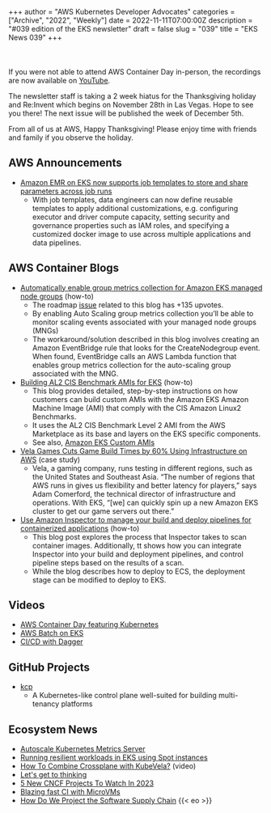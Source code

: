 +++
author = "AWS Kubernetes Developer Advocates"
categories = ["Archive", "2022", "Weekly"]
date = 2022-11-11T07:00:00Z
description = "#039 edition of the EKS newsletter"
draft = false
slug = "039"
title = "EKS News 039"
+++
<br/><br/><br/><br/>
If you were not able to attend AWS Container Day in-person, the recordings are now available on [YouTube](https://www.youtube.com/playlist?list=PLehXSATXjcQFD6ZUH4o0hwoH6gmGHvqQe).

The newsletter staff is taking a 2 week hiatus for the Thanksgiving holiday and Re:Invent which begins on November 28th in Las Vegas. Hope to see you there! The next issue will be published the week of December 5th.

From all of us at AWS, Happy Thanksgiving! Please enjoy time with friends and family if you observe the holiday.

## AWS Announcements

* [Amazon EMR on EKS now supports job templates to store and share parameters across job runs](https://aws.amazon.com/about-aws/whats-new/2022/11/emr-eks-job-templates-store-share-parameters-job-runs/)
  * With job templates, data engineers can now define reusable templates to apply additional customizations, e.g. configuring executor and driver compute capacity, setting security and governance properties such as IAM roles, and specifying a customized docker image to use across multiple applications and data pipelines.

## AWS Container Blogs

* [Automatically enable group metrics collection for Amazon EKS managed node groups](https://aws.amazon.com/blogs/containers/automatically-enable-group-metrics-collection-for-amazon-eks-managed-node-groups/) (how-to)
  * The roadmap [issue](https://github.com/aws/containers-roadmap/issues/762) related to this blog has +135 upvotes.
  * By enabling Auto Scaling group metrics collection you’ll be able to monitor scaling events associated with your managed node groups (MNGs)
  * The workaround/solution described in this blog involves creating an Amazon EventBridge rule that looks for the CreateNodegroup event. When found, EventBridge calls an AWS Lambda function that enables group metrics collection for the auto-scaling group associated with the MNG.
* [Building AL2 CIS Benchmark AMIs for EKS](https://aws.amazon.com/blogs/containers/building-amazon-linux-2-cis-benchmark-amis-for-amazon-eks/) (how-to)
  * This blog provides detailed, step-by-step instructions on how customers can build custom AMIs with the Amazon EKS Amazon Machine Image (AMI) that comply with the CIS Amazon Linux2 Benchmarks.
  * It uses the AL2 CIS Benchmark Level 2 AMI from the AWS Marketplace as its base and layers on the EKS specific components.
  * See also, [Amazon EKS Custom AMIs](https://github.com/aws-samples/amazon-eks-custom-amis)
* [Vela Games Cuts Game Build Times by 60% Using Infrastructure on AWS](https://aws.amazon.com/blogs/gametech/vela-games-cuts-game-build-times-by-60-using-infrastructure-on-aws/) (case study)
  * Vela, a gaming company, runs testing in different regions, such as the United States and Southeast Asia. “The number of regions that AWS runs in gives us flexibility and better latency for players,” says Adam Comerford, the technical director of infrastructure and operations. With EKS, “[we] can quickly spin up a new Amazon EKS cluster to get our game servers out there.”
* [Use Amazon Inspector to manage your build and deploy pipelines for containerized applications](https://aws.amazon.com/blogs/security/use-amazon-inspector-to-manage-your-build-and-deploy-pipelines-for-containerized-applications/) (how-to)
  * This blog post explores the process that Inspector takes to scan container images. Additionally, tt shows how you can integrate Inspector into your build and deployment pipelines, and control pipeline steps based on the results of a scan.
  * While the blog describes how to deploy to ECS, the deployment stage can be modified to deploy to EKS.

## Videos

* [AWS Container Day featuring Kubernetes](https://www.youtube.com/playlist?list=PLehXSATXjcQFD6ZUH4o0hwoH6gmGHvqQe)
* [AWS Batch on EKS](https://www.youtube.com/watch?v=LpYs7uq-5-g)
* [CI/CD with Dagger](https://www.youtube.com/watch?v=z6pYfz_q9tc)

## GitHub Projects

* [kcp](https://github.com/kcp-dev/kcp)
  * A Kubernetes-like control plane well-suited for building multi-tenancy platforms

## Ecosystem News

* [Autoscale Kubernetes Metrics Server](https://blog.realvarez.com/autoscale-kubernetes-metrics-server/)
* [Running resilient workloads in EKS using Spot instances](https://itnext.io/running-production-workloads-in-eks-using-spot-instances-fc6808a7b462)
* [How To Combine Crossplane with KubeVela?](https://www.youtube.com/watch?v=Dki2PsIcZv0) (video)
* [Let's get to thinking](https://craigbox.substack.com/p/lets-get-to-thinking)
* [5 New CNCF Projects To Watch In 2023](https://itnext.io/5-new-cncf-projects-to-watch-in-2023-af5234ba6e87)
* [Blazing fast CI with MicroVMs](https://blog.alexellis.io/blazing-fast-ci-with-microvms)
* [How Do We Project the Software Supply Chain](https://www.youtube.com/watch?v=aQAFIw4CCJg)
{{< eo >}}
